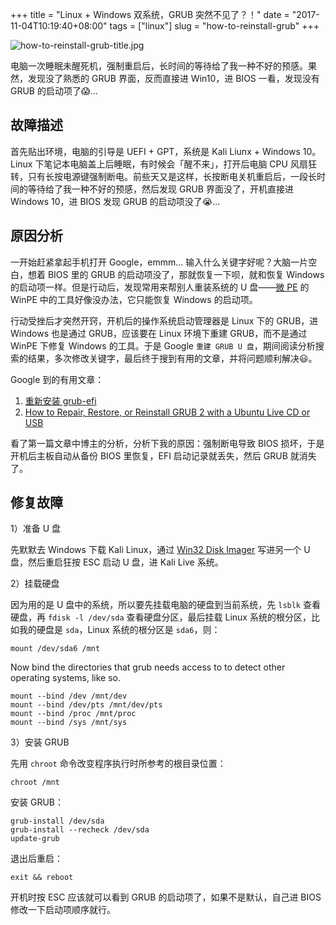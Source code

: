 +++
title = "Linux + Windows 双系统，GRUB 突然不见了？！"
date = "2017-11-04T10:19:40+08:00"
tags = ["linux"]
slug = "how-to-reinstall-grub"
+++

![how-to-reinstall-grub-title.jpg](/images/how-to-reinstall-grub-title.jpg)

电脑一次睡眠未醒死机，强制重启后，长时间的等待给了我一种不好的预感。果然，发现没了熟悉的 GRUB 界面，反而直接进 Win10，进 BIOS 一看，发现没有 GRUB 的启动项了😱...

## 故障描述

首先贴出环境，电脑的引导是 UEFI + GPT，系统是 Kali Liunx + Windows 10。Linux 下笔记本电脑盖上后睡眠，有时候会「醒不来」，打开后电脑 CPU 风扇狂转，只有长按电源键强制断电。前些天又是这样，长按断电关机重启后，一段长时间的等待给了我一种不好的预感，然后发现 GRUB 界面没了，开机直接进 Windows 10，进 BIOS 发现 GRUB 的启动项没了😭...

## 原因分析

一开始赶紧拿起手机打开 Google，emmm... 输入什么关键字好呢？大脑一片空白，想着 BIOS 里的 GRUB 的启动项没了，那就恢复一下呗，就和恢复 Windows 的启动项一样。但是行动后，发现常用来帮别人重装系统的 U 盘——[微 PE](http://www.wepe.com.cn/) 的 WinPE 中的工具好像没办法，它只能恢复 Windows 的启动项。

行动受挫后才突然开窍，开机后的操作系统启动管理器是 Linux 下的 GRUB，进 Windows 也是通过 GRUB，应该要在 Linux 环境下重建 GRUB，而不是通过 WinPE 下修复 Windows 的工具。于是 Google `重建 GRUB U 盘`，期间阅读分析搜索的结果，多次修改关键字，最后终于搜到有用的文章，并将问题顺利解决😃。

Google 到的有用文章：

1. [重新安装 grub-efi](https://zhiwei.li/text/2016/01/05/重新安装grub-efi/)
2. [How to Repair, Restore, or Reinstall GRUB 2 with a Ubuntu Live CD or USB](http://howtoubuntu.org/how-to-repair-restore-reinstall-grub-2-with-a-ubuntu-live-cd)

看了第一篇文章中博主的分析，分析下我的原因：强制断电导致 BIOS 损坏，于是开机后主板自动从备份 BIOS 里恢复，EFI 启动记录就丢失，然后 GRUB 就消失了。

## 修复故障

1）准备 U 盘

先默默去 Windows 下载 Kali Linux，通过 [Win32 Disk Imager](https://sourceforge.net/projects/win32diskimager/) 写进另一个 U 盘，然后重启狂按 ESC 启动 U 盘，进 Kali Live 系统。

2）挂载硬盘

因为用的是 U 盘中的系统，所以要先挂载电脑的硬盘到当前系统，先 `lsblk` 查看硬盘，再 `fdisk -l /dev/sda` 查看硬盘分区，最后挂载 Linux 系统的根分区，比如我的硬盘是 `sda`，Linux 系统的根分区是 `sda6`，则：

```
mount /dev/sda6 /mnt
```

Now bind the directories that grub needs access to to detect other operating systems, like so.

```
mount --bind /dev /mnt/dev
mount --bind /dev/pts /mnt/dev/pts
mount --bind /proc /mnt/proc
mount --bind /sys /mnt/sys
```

3）安装 GRUB

先用 `chroot` 命令改变程序执行时所参考的根目录位置：

```
chroot /mnt
```

安装 GRUB：

```
grub-install /dev/sda
grub-install --recheck /dev/sda
update-grub
```

退出后重启：

```
exit && reboot
```

开机时按 ESC 应该就可以看到 GRUB 的启动项了，如果不是默认，自己进 BIOS 修改一下启动项顺序就行。

